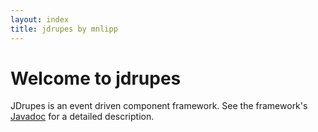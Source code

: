 ```yaml
---
layout: index
title: jdrupes by mnlipp
---
```


Welcome to jdrupes
==================

JDrupes is an event driven component framework. See the
framework's <a href="javadoc/index.html" target="_top">Javadoc</a>
for a detailed description.
